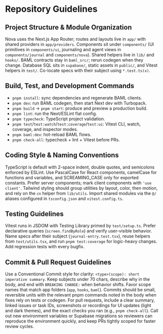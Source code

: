 # Repository Guidelines

## Project Structure & Module Organization

Nova uses the Next.js App Router; routes and layouts live in `app/` with shared
providers in `app/providers`. Components sit under `components/` (UI primitives
in `components/ui`, journaling and agent views in `components/journal` and
`components/nova`). Shared helpers live in `lib/` and `hooks/`. BAML contracts
stay in `baml_src/`; rerun codegen when they change. Database SQL sits in
`supabase/`, static assets in `public/`, and Vitest helpers in `test/`.
Co-locate specs with their subject using `*.test.ts(x)`.

## Build, Test, and Development Commands

- `pnpm install`: sync dependencies and regenerate BAML clients.
- `pnpm dev`: run BAML codegen, then start Next dev with Turbopack.
- `pnpm build` → `pnpm start`: produce and preview a production build.
- `pnpm lint`: run the Next/ESLint flat config.
- `pnpm typecheck`: TypeScript project validation.
- `pnpm test`/`test:watch`/`test:coverage`/`test:ui`: Vitest CLI, watch,
  coverage, and inspector modes.
- `pnpm baml:dev`: hot-reload BAML flows.
- `pnpm check-all`: typecheck + lint + Vitest before PRs.

## Coding Style & Naming Conventions

TypeScript is default with 2-space indent, double quotes, and semicolons
enforced by ESLint. Use PascalCase for React components, camelCase for functions
and variables, and SCREAMING_CASE only for exported constants. Prefer server
components; mark client components with `'use client'`. Tailwind styling should
group utilities by layout, color, then motion, and rely on the `cn` helper from
`lib/utils`. Import shared modules via the `@/` aliases configured in
`tsconfig.json` and `vitest.config.ts`.

## Testing Guidelines

Vitest runs in JSDOM with Testing Library primed by `test/setup.ts`. Prefer
declarative queries (`screen.findByRole`) and verify user-visible behavior. Name
specs after their subject (`journal-entry.test.tsx`), reuse helpers from
`test/utils.tsx`, and run `pnpm test:coverage` for logic-heavy changes. Add
regression tests with every bugfix.

## Commit & Pull Request Guidelines

Use a Conventional Commit style for clarity:
`<type>(scope): short imperative summary`. Keep subjects under 70 chars,
describe why in the body, and end with `BREAKING CHANGE:` when behavior shifts.
Favor scope names that match app folders (`app`, `hooks`, `baml`). Commits
should be small, reversible units with the relevant pnpm commands noted in the
body when fixes rely on tests or codegen. For pull requests, include a clear
summary, linked issues or task IDs, screenshots or recordings for UI updates
(light and dark themes), and the exact checks you ran (e.g., `pnpm check-all`).
Call out new environment variables or Supabase migrations so reviewers can
reproduce the environment quickly, and keep PRs tightly scoped for faster review
cycles.
